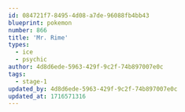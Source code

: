 ```yaml
---
id: 084721f7-8495-4d08-a7de-96088fb4bb43
blueprint: pokemon
number: 866
title: 'Mr. Rime'
types:
  - ice
  - psychic
author: 4d8d6ede-5963-429f-9c2f-74b897007e0c
tags:
  - stage-1
updated_by: 4d8d6ede-5963-429f-9c2f-74b897007e0c
updated_at: 1716571316
---
```

